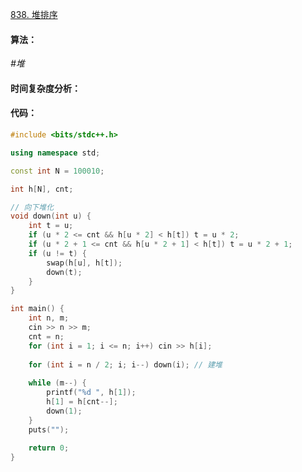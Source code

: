 [838. 堆排序](https://www.acwing.com/problem/content/840/)

#### 算法：

*#堆*

#### 时间复杂度分析：



#### 代码：

```cpp
#include <bits/stdc++.h>

using namespace std;

const int N = 100010;

int h[N], cnt;

// 向下堆化
void down(int u) {
    int t = u;
    if (u * 2 <= cnt && h[u * 2] < h[t]) t = u * 2;
    if (u * 2 + 1 <= cnt && h[u * 2 + 1] < h[t]) t = u * 2 + 1;
    if (u != t) {
        swap(h[u], h[t]);
        down(t);
    }
}

int main() {
    int n, m;
    cin >> n >> m;
    cnt = n;
    for (int i = 1; i <= n; i++) cin >> h[i];
    
    for (int i = n / 2; i; i--) down(i); // 建堆
    
    while (m--) {
        printf("%d ", h[1]);
        h[1] = h[cnt--];
        down(1);
    }
    puts("");
    
    return 0;
}
```

